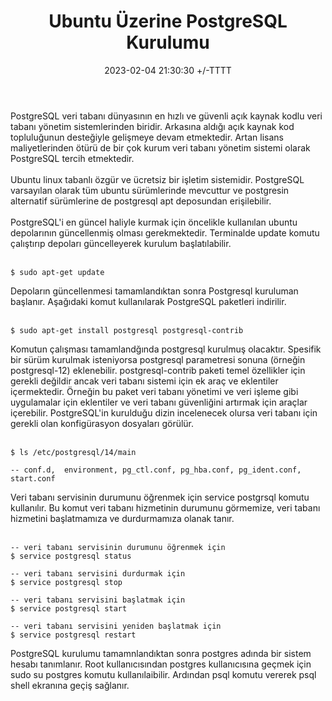 ﻿---
title: Ubuntu Üzerine PostgreSQL Kurulumu
date: 2023-02-04 21:30:30 +/-TTTT
categories: [Veritabanı, PostgreSQL]
tags: [postgresq, ubuntu,linux, kurulum]
---

<div class='text-justify'>
PostgreSQL veri tabanı dünyasının en hızlı ve güvenli açık kaynak kodlu veri tabanı yönetim sistemlerinden biridir. Arkasına aldığı açık kaynak kod topluluğunun
desteğiyle gelişmeye devam etmektedir. Artan lisans maliyetlerinden ötürü de bir çok kurum veri tabanı yönetim sistemi olarak PostgreSQL tercih etmektedir.
</div><br>

<div class='text-justify'>
Ubuntu linux tabanlı özgür ve ücretsiz bir işletim sistemidir. PostgreSQL varsayılan olarak tüm ubuntu sürümlerinde mevcuttur ve postgresin alternatif sürümlerine de
postgresql apt deposundan erişilebilir.
</div><br>

<div class='text-justify'>
PostgreSQL'i en güncel haliyle kurmak için öncelikle kullanılan ubuntu depolarının güncellenmiş olması gerekmektedir. Terminalde update komutu çalıştırıp depoları 
güncelleyerek kurulum başlatılabilir.
</div><br>

```
$ sudo apt-get update
```

<div class='text-justify'>
Depoların güncellenmesi tamamlandıktan sonra Postgresql kuruluman başlanır. Aşağıdaki komut kullanılarak PostgreSQL paketleri indirilir.
</div><br>

```
$ sudo apt-get install postgresql postgresql-contrib
```

<div class='text-justify'>
Komutun çalışması tamamlandğında postgresql kurulmuş olacaktır. Spesifik bir sürüm kurulmak isteniyorsa postgresql parametresi sonuna (örneğin postgresql-12) eklenebilir. postgresql-contrib paketi temel özellikler için gerekli değildir ancak veri tabanı sistemi için ek araç ve eklentiler içermektedir. Örneğin bu paket veri tabanı yönetimi ve veri işleme gibi uygulamalar için eklentiler ve veri tabanı güvenliğini artırmak için araçlar içerebilir. PostgreSQL'in kurulduğu dizin incelenecek olursa veri tabanı için gerekli olan konfigürasyon dosyaları görülür.
</div><br>

```
$ ls /etc/postgresql/14/main

-- conf.d,  environment, pg_ctl.conf, pg_hba.conf, pg_ident.conf, start.conf
```

<div class='text-justify'>
Veri tabanı servisinin durumunu öğrenmek için service postgrsql komutu kullanılır. Bu komut veri tabanı hizmetinin durumunu görmemize, veri tabanı hizmetini başlatmamıza ve durdurmamıza olanak tanır.
</div><br>

```
-- veri tabanı servisinin durumunu öğrenmek için
$ service postgresql status

-- veri tabanı servisini durdurmak için
$ service postgresql stop

-- veri tabanı servisini başlatmak için
$ service postgresql start

-- veri tabanı servisini yeniden başlatmak için
$ service postgresql restart
```

<div class='text-justify'>
PostgreSQL kurulumu tamamnlandıktan sonra postgres adında bir sistem hesabı tanımlanır. Root kullanıcısından postgres kullanıcısına geçmek için <bold>sudo su postgres</bold> komutu kullanılaibilir. Ardından <bold>psql</bold> komutu vererek psql shell ekranına geçiş sağlanır.
</div><br>